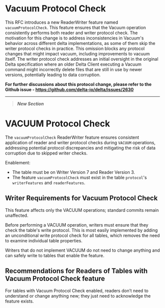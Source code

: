 # Vacuum Protocol Check

This RFC introduces a new ReaderWriter feature named `vacuumProtocolCheck`. This feature ensures that the Vacuum operation consistently performs both reader and writer protocol check. The motivation for this change is to address inconsistencies in Vacuum's behavior across different delta implementations, as some of them skip the writer protocol checks in practice. This omission blocks any protocol changes that might impact vacuum, including improvements to vacuum itself. The writer protocol check addresses an initial oversight in the original Delta specification where an older Delta Client executing a Vacuum command might incorrectly delete files that are still in use by newer versions, potentially leading to data corruption.

**For further discussions about this protocol change, please refer to the Github issue - https://github.com/delta-io/delta/issues/2630**

--------


> ***New Section***
# VACUUM Protocol Check

The `vacuumProtocolCheck` ReaderWriter feature ensures consistent application of reader and writer protocol checks during `VACUUM` operations, addressing potential protocol discrepancies and mitigating the risk of data corruption due to skipped writer checks.

Enablement:
- The table must be on Writer Version 7 and Reader Version 3.
- The feature `vacuumProtocolCheck` must exist in the table `protocol`'s `writerFeatures` and `readerFeatures`.

## Writer Requirements for Vacuum Protocol Check

This feature affects only the VACUUM operations; standard commits remain unaffected.

Before performing a VACUUM operation, writers must ensure that they check the table's write protocol. This is most easily implemented by adding an unconditional write protocol check for all tables, which removes the need to examine individual table properties.

Writers that do not implement VACUUM do not need to change anything and can safely write to tables that enable the feature.

## Recommendations for Readers of Tables with Vacuum Protocol Check feature

For tables with Vacuum Protocol Check enabled, readers don’t need to understand or change anything new; they just need to acknowledge the feature exists.